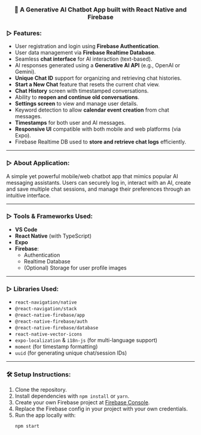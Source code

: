 <h3 align="center">🤖 A Generative AI Chatbot App built with React Native and Firebase</h3>

### ▷ Features:

- User registration and login using **Firebase Authentication**.
- User data management via **Firebase Realtime Database**.
- Seamless **chat interface** for AI interaction (text-based).
- AI responses generated using a **Generative AI API** (e.g., OpenAI or Gemini).
- **Unique Chat ID** support for organizing and retrieving chat histories.
- **Start a New Chat** feature that resets the current chat view.
- **Chat History** screen with timestamped conversations.
- Ability to **reopen and continue old conversations**.
- **Settings screen** to view and manage user details.
- Keyword detection to allow **calendar event creation** from chat messages.
- **Timestamps** for both user and AI messages.
- **Responsive UI** compatible with both mobile and web platforms (via Expo).
- Firebase Realtime DB used to **store and retrieve chat logs** efficiently.

---

### ▷ About Application:

A simple yet powerful mobile/web chatbot app that mimics popular AI messaging assistants. Users can securely log in, interact with an AI, create and save multiple chat sessions, and manage their preferences through an intuitive interface.

---

### ▷ Tools & Frameworks Used:

- **VS Code**
- **React Native** (with TypeScript)
- **Expo**
- **Firebase**:
  - Authentication
  - Realtime Database
  - (Optional) Storage for user profile images

---

### ▷ Libraries Used:

- `react-navigation/native`
- `@react-navigation/stack`
- `@react-native-firebase/app`
- `@react-native-firebase/auth`
- `@react-native-firebase/database`
- `react-native-vector-icons`
- `expo-localization` & `i18n-js` (for multi-language support)
- `moment` (for timestamp formatting)
- `uuid` (for generating unique chat/session IDs)

---

### 🛠 Setup Instructions:

1. Clone the repository.
2. Install dependencies with `npm install` or `yarn`.
3. Create your own Firebase project at [Firebase Console](https://console.firebase.google.com).
4. Replace the Firebase config in your project with your own credentials.
5. Run the app locally with:
   ```bash
   npm start
